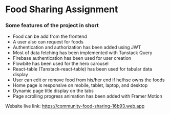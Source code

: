 # Food Sharing Assignment

### Some features of the project in short

- Food can be add from the frontend
- A user also can request for foods
- Authentication and authorization has been added using JWT
- Most of data fetching has been implemented with Tanstack Query
- Firebase authentication has been used for user creation
- Flowbite has been used for the hero carousel
- React-table (Tanstack-react-table) has been used for tabular data display
- User can edit or remove food from his/her end if he/hse owns the foods
- Home page is responsive on mobile, tablet, laptop, and desktop
- Dynamic page title display on the tabs
- Page scrolling progress animation has been added with Framer Motion


Website live link: https://community-food-sharing-16b93.web.app
